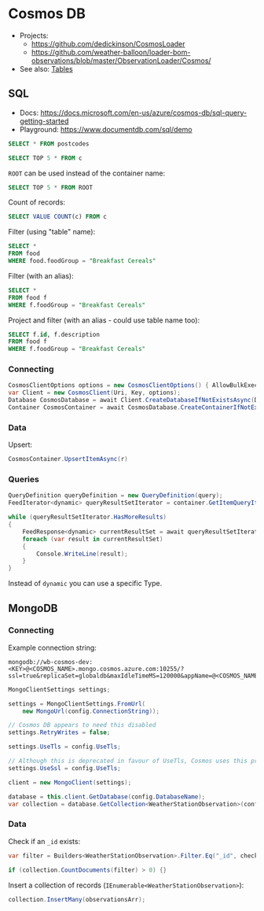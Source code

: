# Cosmos DB

* Projects:
    * https://github.com/dedickinson/CosmosLoader
    * https://github.com/weather-balloon/loader-bom-observations/blob/master/ObservationLoader/Cosmos/
* See also: [Tables](Tables.md)

## SQL

* Docs: https://docs.microsoft.com/en-us/azure/cosmos-db/sql-query-getting-started
* Playground: https://www.documentdb.com/sql/demo

```sql
SELECT * FROM postcodes
```

```sql
SELECT TOP 5 * FROM c
```

`ROOT` can be used instead of the container name:

```sql
SELECT TOP 5 * FROM ROOT
```

Count of records:

```sql
SELECT VALUE COUNT(c) FROM c
```

Filter (using "table" name):

```sql
SELECT *
FROM food
WHERE food.foodGroup = "Breakfast Cereals"
```

Filter (with an alias):

```sql
SELECT *
FROM food f
WHERE f.foodGroup = "Breakfast Cereals"
```

Project and filter (with an alias - could use table name too):

```sql
SELECT f.id, f.description
FROM food f
WHERE f.foodGroup = "Breakfast Cereals"
```

### Connecting

```C#
CosmosClientOptions options = new CosmosClientOptions() { AllowBulkExecution = true };
var Client = new CosmosClient(Uri, Key, options);
Database CosmosDatabase = await Client.CreateDatabaseIfNotExistsAsync(Db);
Container CosmosContainer = await CosmosDatabase.CreateContainerIfNotExistsAsync(Container, "/admin_code1");
```

### Data

Upsert:

```C#
CosmosContainer.UpsertItemAsync(r)
```

### Queries

```C#
QueryDefinition queryDefinition = new QueryDefinition(query);
FeedIterator<dynamic> queryResultSetIterator = container.GetItemQueryIterator<dynamic>(query);

while (queryResultSetIterator.HasMoreResults)
{
    FeedResponse<dynamic> currentResultSet = await queryResultSetIterator.ReadNextAsync();
    foreach (var result in currentResultSet)
    {
        Console.WriteLine(result);
    }
}
```

Instead of `dynamic` you can use a specific Type.

## MongoDB

### Connecting

Example connection string:

```
mongodb://wb-cosmos-dev:<KEY>@<COSMOS_NAME>.mongo.cosmos.azure.com:10255/?ssl=true&replicaSet=globaldb&maxIdleTimeMS=120000&appName=@<COSMOS_NAME>@
```

```C#
MongoClientSettings settings;

settings = MongoClientSettings.FromUrl(
    new MongoUrl(config.ConnectionString));

// Cosmos DB appears to need this disabled
settings.RetryWrites = false;

settings.UseTls = config.UseTls;

// Although this is deprecated in favour of UseTls, Cosmos uses this property
settings.UseSsl = config.UseTls;

client = new MongoClient(settings);

database = this.client.GetDatabase(config.DatabaseName);
var collection = database.GetCollection<WeatherStationObservation>(config.CollectionName);
```

### Data

Check if an `_id` exists:

```C#
var filter = Builders<WeatherStationObservation>.Filter.Eq("_id", checkId);

if (collection.CountDocuments(filter) > 0) {}
```

Insert a collection of records (`IEnumerable<WeatherStationObservation>`):

```C#
collection.InsertMany(observationsArr);
```
